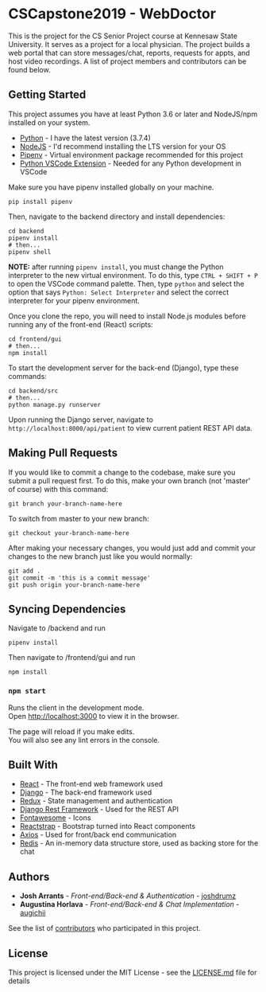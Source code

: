 # CSCapstone2019 - WebDoctor

This is the project for the CS Senior Project course at Kennesaw State University. It serves as a project for a local physician. The project builds a web portal that can store messages/chat, reports, requests for appts, and host video recordings. A list of project members and contributors can be found below.

## Getting Started

This project assumes you have at least Python 3.6 or later and NodeJS/npm installed on your system.
- [Python](https://www.python.org/downloads/) - I have the latest version (3.7.4)
- [NodeJS](https://nodejs.org/en/) - I'd recommend installing the LTS version for your OS
- [Pipenv](https://pipenv-fork.readthedocs.io/en/latest/) - Virtual environment package recommended for this project
- [Python VSCode Extension](https://code.visualstudio.com/docs/languages/python) - Needed for any Python development in VSCode

Make sure you have pipenv installed globally on your machine.

```
pip install pipenv
```

Then, navigate to the backend directory and install dependencies:

```
cd backend
pipenv install
# then...
pipenv shell
```

**NOTE:** after running `pipenv install`, you must change the Python interpreter to the new virtual environment. To do this, type `CTRL + SHIFT + P` to open the VSCode command palette. Then, type `python` and select the option that says `Python: Select Interpreter` and select the correct interpreter for your pipenv environment.

Once you clone the repo, you will need to install Node.js modules before running any of the front-end (React) scripts:

```
cd frontend/gui
# then...
npm install
```

To start the development server for the back-end (Django), type these commands:

```
cd backend/src
# then...
python manage.py runserver
```

Upon running the Django server, navigate to `http://localhost:8000/api/patient` to view current patient REST API data.

## Making Pull Requests

If you would like to commit a change to the codebase, make sure you submit a pull request first. To do this, make your own branch (not 'master' of course) with this command:
```
git branch your-branch-name-here
```
To switch from master to your new branch:
```
git checkout your-branch-name-here
```
After making your necessary changes, you would just add and commit your changes to the new branch just like you would normally:
```
git add .
git commit -m 'this is a commit message'
git push origin your-branch-name-here
```
## Syncing Dependencies

Navigate to /backend and run
```
pipenv install
```
Then navigate to /frontend/gui and run
```
npm install
```
### `npm start`

Runs the client in the development mode.<br>
Open [http://localhost:3000](http://localhost:3000) to view it in the browser.

The page will reload if you make edits.<br>
You will also see any lint errors in the console.



## Built With

- [React](https://reactjs.org/) - The front-end web framework used
- [Django](https://www.djangoproject.com/) - The back-end framework used
- [Redux](https://react-redux.js.org/) - State management and authentication
- [Django Rest Framework](https://www.django-rest-framework.org/) - Used for the REST API
- [Fontawesome](https://fontawesome.com/) - Icons
- [Reactstrap](https://reactstrap.github.io/) - Bootstrap turned into React components
- [Axios](https://github.com/axios/axios) - Used for front/back end communication
- [Redis](https://redis.io/) -  An in-memory data structure store, used as backing store for the chat 

## Authors

- **Josh Arrants** - _Front-end/Back-end & Authentication_ - [joshdrumz](https://github.com/joshdrumz)
- **Augustina Horlava** - _Front-end/Back-end & Chat Implementation_ - [augichii](https://github.com/Augichii)


See the list of [contributors](https://github.com/CSCapstone2019/WebDoctor/contributors) who participated in this project.

## License

This project is licensed under the MIT License - see the [LICENSE.md](LICENSE.md) file for details
